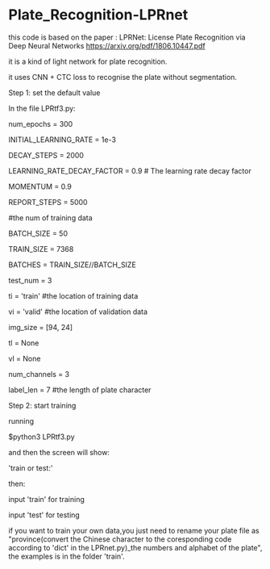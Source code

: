 # Plate_Recognition-LPRnet
this code is based on the paper :      LPRNet: License Plate Recognition via Deep Neural Networks
 https://arxiv.org/pdf/1806.10447.pdf
 
 it is a kind of light network for plate recognition.
 
 it uses CNN + CTC loss to recognise the plate without segmentation.
 
 
Step 1: set the default value

In the file LPRtf3.py:

num_epochs = 300

INITIAL_LEARNING_RATE = 1e-3

DECAY_STEPS = 2000

LEARNING_RATE_DECAY_FACTOR = 0.9 # The learning rate decay factor

MOMENTUM = 0.9

REPORT_STEPS = 5000

#the num of training data

BATCH_SIZE = 50

TRAIN_SIZE = 7368

BATCHES = TRAIN_SIZE//BATCH_SIZE

test_num = 3

ti = 'train' #the location of training data

vi = 'valid' #the location of validation data

img_size = [94, 24]

tl = None

vl = None

num_channels = 3 

label_len = 7 #the length of plate character 


Step 2: start training

running 

$python3 LPRtf3.py

and then the screen will show:

'train or test:'

then:

input 'train' for training

input 'test' for testing


if you want to train your own data,you just need to rename your plate file as "province(convert the Chinese character  to the coresponding code according to 'dict' in the LPRnet.py)_the numbers and alphabet of the plate", the examples is in the folder 'train'. 
